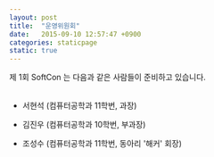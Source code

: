 ```yaml
---
layout: post
title:  "운영위원회"
date:   2015-09-10 12:57:47 +0900
categories: staticpage
static: true
---
```

제 1회 SoftCon 는 다음과 같은 사람들이 준비하고 있습니다.
<br/><br/>

* 서현석 (컴퓨터공학과 11학번, 과장)

* 김진우 (컴퓨터공학과 10학번, 부과장)

* 조성수 (컴퓨터공학과 11학번, 동아리 '해커' 회장)
